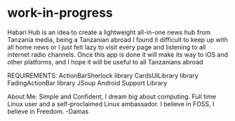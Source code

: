 work-in-progress
================
 
Habari Hub is an idea to create a lightweight all-in-one news hub from Tanzania media, being a Tanzanian abroad I found it difficult to keep up with all home news or I just felt lazy to visit every page and listening to all internet radio channels. Once this app is done it will make its way to iOS and other platforms, and I hope it will be useful to all Tanzanians abroad

REQUIREMENTS:
ActionBarSherlock library
CardsUILibrary library
FadingActionBar library
JSoup
Android Support Library


About Me:
Simple and Confident, I dream big about computing. Full time Linux user and a self-proclaimed Linux ambassador. I believe in FOSS, I believe in Freedom.
-Damas
